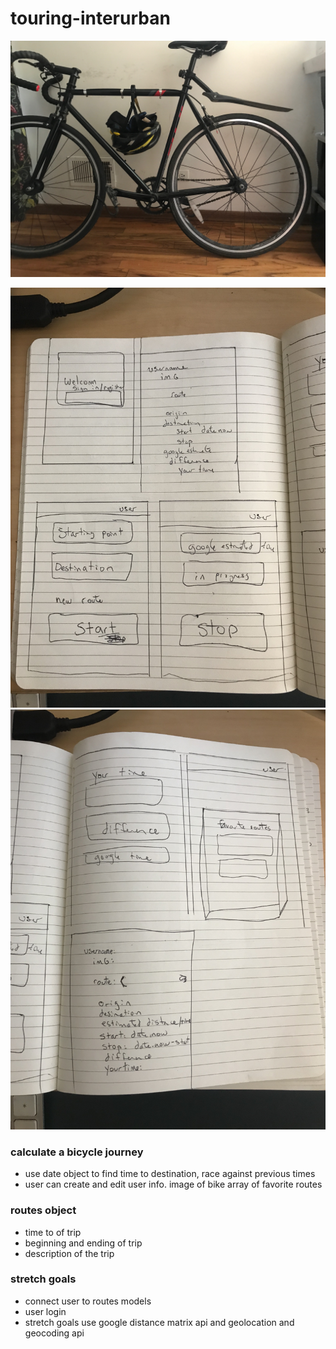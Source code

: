 # touring-interurban

![half-bicycle](/assets/58110593075__09EB8310-BBDC-4071-A34A-771DECE19C83.jpeg)

![wireframe-part1](/assets/IMG_3203.jpeg)
![wireframe-part2](/assets/IMG_3204.jpeg)


### calculate a bicycle journey

- use date object to find time to destination, race against previous times
- user can create and edit user info.  image of bike array of favorite routes


### routes object
- time to of trip
- beginning and ending of trip
- description of the trip

### stretch goals
- connect user to routes models
- user login
- stretch goals  use google distance matrix api and geolocation and geocoding api
